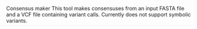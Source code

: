 Consensus maker
This tool makes consensuses from an input FASTA file and a VCF file containing variant calls.
Currently does not support symbolic variants.
